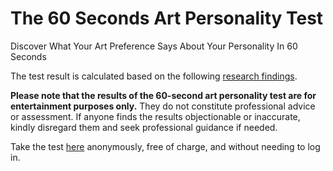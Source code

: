# The 60 Seconds Art Personality Test
Discover What Your Art Preference Says About Your Personality In 60 Seconds

The test result is calculated based on the following [research findings](https://www.psychologytoday.com/intl/blog/the-mind-of-a-collector/202302/how-collector-personalities-relate-to-their-art-preferences?amp).

**Please note that the results of the 60-second art personality test are for entertainment purposes only.**
They do not constitute professional advice or assessment. If anyone finds the results objectionable or inaccurate, kindly disregard them and seek professional guidance if needed.

Take the test [here](https://florianmgedeon.github.io/artpersonalitytest/) anonymously, free of charge, and without needing to log in.
